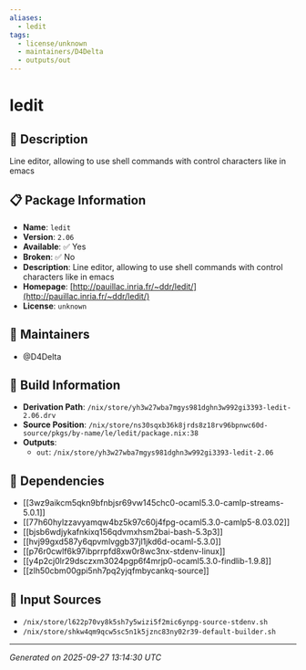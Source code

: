 ```yaml
---
aliases:
  - ledit
tags:
  - license/unknown
  - maintainers/D4Delta
  - outputs/out
---
```


# ledit

## 📝 Description

Line editor, allowing to use shell commands with control characters like in emacs

## 📋 Package Information

- **Name**: `ledit`
- **Version**: `2.06`
- **Available**: ✅ Yes
- **Broken**: ✅ No
- **Description**: Line editor, allowing to use shell commands with control characters like in emacs
- **Homepage**: [http://pauillac.inria.fr/~ddr/ledit/](http://pauillac.inria.fr/~ddr/ledit/)
- **License**: `unknown`
## 👥 Maintainers

- @D4Delta


## 🔧 Build Information

- **Derivation Path**: `/nix/store/yh3w27wba7mgys981dghn3w992gi3393-ledit-2.06.drv`
- **Source Position**: `/nix/store/ns30sqxb36k8jrds8z18rv96bpnwc60d-source/pkgs/by-name/le/ledit/package.nix:38`
- **Outputs**:
  - `out`:  `/nix/store/yh3w27wba7mgys981dghn3w992gi3393-ledit-2.06`

## 🔗 Dependencies

- [[3wz9aikcm5qkn9bfnbjsr69vw145chc0-ocaml5.3.0-camlp-streams-5.0.1]]
- [[77h60hylzzavyamqw4bz5k97c60j4fpg-ocaml5.3.0-camlp5-8.03.02]]
- [[bjsb6wdjykafnkixq156qdvmxhsm2bai-bash-5.3p3]]
- [[hvj99gxd587y6qpvmlvggb37jl1jkd6d-ocaml-5.3.0]]
- [[p76r0cwlf6k97ibprrpfd8xw0r8wc3nx-stdenv-linux]]
- [[y4p2cj0lr29dsczxm3024pgp6f4mrjp0-ocaml5.3.0-findlib-1.9.8]]
- [[zlh50cbm00gpi5nh7pq2yjqfmbycankq-source]]

## 📁 Input Sources

- `/nix/store/l622p70vy8k5sh7y5wizi5f2mic6ynpg-source-stdenv.sh`
- `/nix/store/shkw4qm9qcw5sc5n1k5jznc83ny02r39-default-builder.sh`

---
*Generated on 2025-09-27 13:14:30 UTC*
